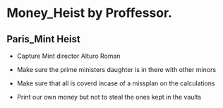 # Money_Heist by Proffessor.

## Paris_Mint Heist 

* Capture Mint director Alturo Roman

* Make sure the prime ministers daughter is in there with other minors

* Make sure that all is coverd incase of a missplan on the calculations 

* Print our own money but not to steal the ones kept in the vaults 

